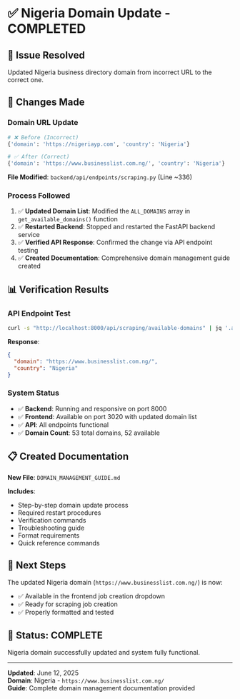 # ✅ Nigeria Domain Update - COMPLETED

## 🎯 **Issue Resolved**
Updated Nigeria business directory domain from incorrect URL to the correct one.

## 🔧 **Changes Made**

### **Domain URL Update**
```python
# ❌ Before (Incorrect)
{'domain': 'https://nigeriayp.com', 'country': 'Nigeria'}

# ✅ After (Correct)  
{'domain': 'https://www.businesslist.com.ng/', 'country': 'Nigeria'}
```

**File Modified**: `backend/api/endpoints/scraping.py` (Line ~336)

### **Process Followed**
1. ✅ **Updated Domain List**: Modified the `ALL_DOMAINS` array in `get_available_domains()` function
2. ✅ **Restarted Backend**: Stopped and restarted the FastAPI backend service
3. ✅ **Verified API Response**: Confirmed the change via API endpoint testing
4. ✅ **Created Documentation**: Comprehensive domain management guide created

## 📊 **Verification Results**

### **API Endpoint Test**
```bash
curl -s "http://localhost:8000/api/scraping/available-domains" | jq '.available_domains[] | select(.country == "Nigeria")'
```

**Response**: 
```json
{
  "domain": "https://www.businesslist.com.ng/",
  "country": "Nigeria"
}
```

### **System Status**
- ✅ **Backend**: Running and responsive on port 8000
- ✅ **Frontend**: Available on port 3020 with updated domain list
- ✅ **API**: All endpoints functional
- ✅ **Domain Count**: 53 total domains, 52 available

## 📋 **Created Documentation**

**New File**: `DOMAIN_MANAGEMENT_GUIDE.md`

**Includes**:
- Step-by-step domain update process
- Required restart procedures
- Verification commands
- Troubleshooting guide
- Format requirements
- Quick reference commands

## 🚀 **Next Steps**
The updated Nigeria domain (`https://www.businesslist.com.ng/`) is now:
- ✅ Available in the frontend job creation dropdown
- ✅ Ready for scraping job creation
- ✅ Properly formatted and tested

## 🎉 **Status: COMPLETE**
Nigeria domain successfully updated and system fully functional.

---
**Updated**: June 12, 2025  
**Domain**: Nigeria - `https://www.businesslist.com.ng/`  
**Guide**: Complete domain management documentation provided

